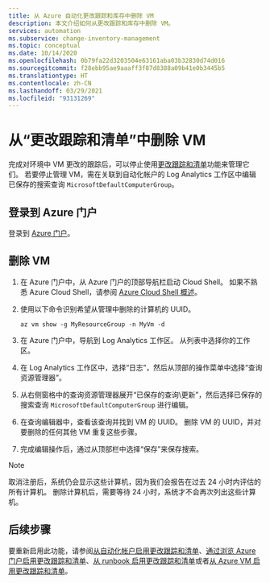 ```yaml
---
title: 从 Azure 自动化更改跟踪和库存中删除 VM
description: 本文介绍如何从更改跟踪和库存中删除 VM。
services: automation
ms.subservice: change-inventory-management
ms.topic: conceptual
ms.date: 10/14/2020
ms.openlocfilehash: 0b79fa22d3203504e63161aba03b32830d74d016
ms.sourcegitcommit: f28ebb95ae9aaaff3f87d8388a09b41e0b3445b5
ms.translationtype: HT
ms.contentlocale: zh-CN
ms.lasthandoff: 03/29/2021
ms.locfileid: "93131269"
---
```

# <a name="remove-vms-from-change-tracking-and-inventory"></a>从“更改跟踪和清单”中删除 VM

完成对环境中 VM 更改的跟踪后，可以停止使用[更改跟踪和清单](overview.md)功能来管理它们。 若要停止管理 VM，需在关联到自动化帐户的 Log Analytics 工作区中编辑已保存的搜索查询 `MicrosoftDefaultComputerGroup`。

## <a name="sign-into-the-azure-portal"></a>登录到 Azure 门户

登录到 [Azure 门户](https://portal.azure.com)。

## <a name="to-remove-your-vms"></a>删除 VM

1. 在 Azure 门户中，从 Azure 门户的顶部导航栏启动 Cloud Shell。 如果不熟悉 Azure Cloud Shell，请参阅 [Azure Cloud Shell 概述](../../cloud-shell/overview.md)。

2. 使用以下命令识别希望从管理中删除的计算机的 UUID。

    ```azurecli
    az vm show -g MyResourceGroup -n MyVm -d
    ```

3. 在 Azure 门户中，导航到 Log Analytics 工作区。 从列表中选择你的工作区。

4. 在 Log Analytics 工作区中，选择“日志”，然后从顶部的操作菜单中选择“查询资源管理器”。

5. 从右侧窗格中的查询资源管理器展开“已保存的查询\更新”，然后选择已保存的搜索查询 `MicrosoftDefaultComputerGroup` 进行编辑。

6. 在查询编辑器中，查看该查询并找到 VM 的 UUID。 删除 VM 的 UUID，并对要删除的任何其他 VM 重复这些步骤。

7. 完成编辑操作后，通过从顶部栏中选择“保存”来保存搜索。

>[!NOTE]
>取消注册后，系统仍会显示这些计算机，因为我们会报告在过去 24 小时内评估的所有计算机。 删除计算机后，需要等待 24 小时，系统才不会再次列出这些计算机。

## <a name="next-steps"></a>后续步骤

要重新启用此功能，请参阅[从自动化帐户启用更改跟踪和清单](enable-from-automation-account.md)、[通过浏览 Azure 门户启用更改跟踪和清单](enable-from-portal.md)、[从 runbook 启用更改跟踪和清单](enable-from-runbook.md)或者[从 Azure VM 启用更改跟踪和清单](enable-from-vm.md)。